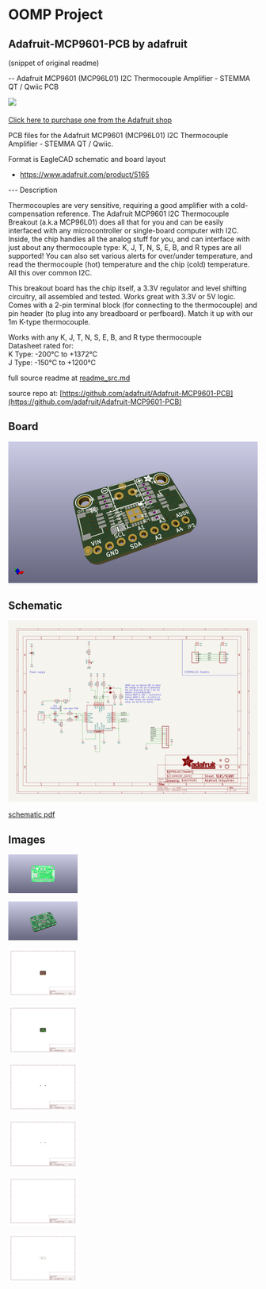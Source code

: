 # OOMP Project  
## Adafruit-MCP9601-PCB  by adafruit  
  
(snippet of original readme)  
  
-- Adafruit MCP9601 (MCP96L01) I2C Thermocouple Amplifier - STEMMA QT / Qwiic PCB  
  
<a href="http://www.adafruit.com/products/5165"><img src="assets/5165.jpg?raw=true" width="500px"><br/>  
Click here to purchase one from the Adafruit shop</a>  
  
PCB files for the Adafruit MCP9601 (MCP96L01) I2C Thermocouple Amplifier - STEMMA QT / Qwiic.   
  
Format is EagleCAD schematic and board layout  
* https://www.adafruit.com/product/5165  
  
--- Description  
  
Thermocouples are very sensitive, requiring a good amplifier with a cold-compensation reference. The Adafruit MCP9601 I2C Thermocouple Breakout (a.k.a MCP96L01) does all that for you and can be easily interfaced with any microcontroller or single-board computer with I2C. Inside, the chip handles all the analog stuff for you, and can interface with just about any thermocouple type: K, J, T, N, S, E, B, and R types are all supported! You can also set various alerts for over/under temperature, and read the thermocouple (hot) temperature and the chip (cold) temperature. All this over common I2C.  
  
This breakout board has the chip itself, a 3.3V regulator and level shifting circuitry, all assembled and tested. Works great with 3.3V or 5V logic. Comes with a 2-pin terminal block (for connecting to the thermocouple) and pin header (to plug into any breadboard or perfboard). Match it up with our 1m K-type thermocouple.  
  
Works with any K, J, T, N, S, E, B, and R type thermocouple  
Datasheet rated for:  
K Type: -200°C to +1372°C  
J Type: -150°C to +1200°C  
  
  full source readme at [readme_src.md](readme_src.md)  
  
source repo at: [https://github.com/adafruit/Adafruit-MCP9601-PCB](https://github.com/adafruit/Adafruit-MCP9601-PCB)  
## Board  
  
[![working_3d.png](working_3d_600.png)](working_3d.png)  
## Schematic  
  
[![working_schematic.png](working_schematic_600.png)](working_schematic.png)  
  
[schematic pdf](working_schematic.pdf)  
## Images  
  
[![working_3D_bottom.png](working_3D_bottom_140.png)](working_3D_bottom.png)  
  
[![working_3D_top.png](working_3D_top_140.png)](working_3D_top.png)  
  
[![working_assembly_page_01.png](working_assembly_page_01_140.png)](working_assembly_page_01.png)  
  
[![working_assembly_page_02.png](working_assembly_page_02_140.png)](working_assembly_page_02.png)  
  
[![working_assembly_page_03.png](working_assembly_page_03_140.png)](working_assembly_page_03.png)  
  
[![working_assembly_page_04.png](working_assembly_page_04_140.png)](working_assembly_page_04.png)  
  
[![working_assembly_page_05.png](working_assembly_page_05_140.png)](working_assembly_page_05.png)  
  
[![working_assembly_page_06.png](working_assembly_page_06_140.png)](working_assembly_page_06.png)  
